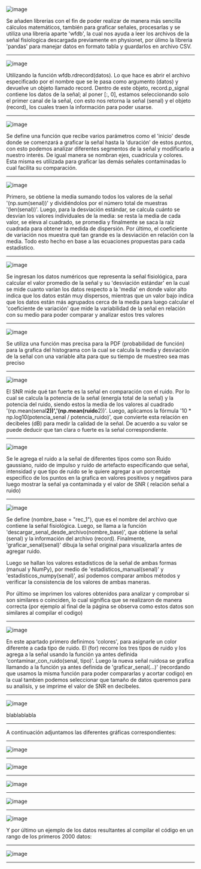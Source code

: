 
![image](https://github.com/user-attachments/assets/80df962c-52ca-496f-84d6-1f1db3b9e9f3)

Se añaden librerias con el fin de poder realizar de manera más sencilla cálculos matemáticos, también para graficar señales, procesarlas y se utiliza una libreria aparte 'wfdb', la cual nos ayuda a leer los archivos de la señal fisiologica descargada previamente en physionet, por úlimo la libreria 'pandas' para manejar datos en formato tabla y guardarlos en archivo CSV.
___________________________________________________________________________________________________________________________

![image](https://github.com/user-attachments/assets/3f1330c3-ec44-40e0-bd02-b84bbfb3351e)

Utilizando la función wfdb.rdrecord(datos). Lo que hace es abrir el archivo especificado por el nombre que se le pasa como argumento (datos) y devuelve un objeto llamado record. Dentro de este objeto, record.p_signal contiene los datos de la señal; al poner [:, 0], estamos seleccionando solo el primer canal de la señal, con esto nos retorna la señal (senal) y el objeto (record), los cuales traen la información para poder usarse.
___________________________________________________________________________________________________________________________

![image](https://github.com/user-attachments/assets/48347ca2-b573-47c0-b1fd-9dc1cf113237)

Se define una función que recibe varios parámetros como el 'inicio' desde donde se comenzará a graficar la señal hasta la 'duración' de estos puntos, con esto podemos analizar diferentes segmentos de la señal y modificarlo a nuestro interés. De igual manera se nombran ejes, cuadricula y colores. Esta misma es utilizada para graficar las demás señales contaminadas lo cual facilita su comparación.
___________________________________________________________________________________________________________________________

![image](https://github.com/user-attachments/assets/8d61e777-8ece-400e-9d36-c3e420274c4f)

Primero, se obtiene la media sumando todos los valores de la señal '(np.sum(senal))' y dividiéndolos por el número total de muestras '(len(senal))'. Luego, para la desviación estándar, se calcula cuánto se desvían los valores individuales de la media: se resta la media de cada valor, se eleva al cuadrado, se promedia y finalmente se saca la raíz cuadrada para obtener la medida de dispersión. Por último, el coeficiente de variación nos muestra qué tan grande es la desviación en relación con la media. Todo esto hecho en base a las ecuaciones propuestas para cada estadistico.
___________________________________________________________________________________________________________________________

![image](https://github.com/user-attachments/assets/e3aeca58-7603-401e-aa71-ebb33ecb4864)

Se ingresan los datos numéricos que representa la señal fisiológica, para calcular el valor promedio de la señal y su 'desviación estándar' en la cual se mide cuanto varían los datos respecto a la 'media' en donde valor alto indica que los datos están muy dispersos, mientras que un valor bajo indica que los datos están más agrupados cerca de la media para luego calcular el 'coeficiente de variación' que mide la variabilidad de la señal en relación con su medio para poder comparar y analizar estos tres valores
___________________________________________________________________________________________________________________________

![image](https://github.com/user-attachments/assets/94dded00-71dc-4035-b789-73eeb26d1b14)

Se utiliza una función mas precisa para la PDF (probabilidad de función)  para la grafica del histograma con la cual se calcula la media y desviación de la señal con una variable alta para que su tiempo de muestreo sea mas preciso   
___________________________________________________________________________________________________________________________

![image](https://github.com/user-attachments/assets/5a10f00b-6482-48e8-ba35-89eae386f996) 

El SNR mide qué tan fuerte es la señal en comparación con el ruido. Por lo cual se calcula la potencia de la señal (energía total de la señal) y la potencia del ruido, siendo estos la media de los valores al cuadrado '(np.mean(senal**2))','(np.mean(ruido**2))'. Luego, aplicamos la fórmula '10 * np.log10(potencia_senal / potencia_ruido)', que convierte esta relación en decibeles (dB) para medir la calidad de la señal. De acuerdo a su valor se puede deducir que tan clara o fuerte es la señal correspondiente.
___________________________________________________________________________________________________________________________

![image](https://github.com/user-attachments/assets/95a662cc-6067-4450-a5c2-bf1a6c8802ac)

Se le agrega el ruido a la señal de diferentes tipos como son Ruido gaussiano, ruido de impulso y ruido de artefacto especificando que señal, intensidad y que tipo de ruido se le quiere agregar a un porcentaje especifico de los puntos en la grafica en valores positivos y negativos para luego mostrar la señal ya contaminada y el valor de SNR ( relación señal a ruido)
___________________________________________________________________________________________________________________________

![image](https://github.com/user-attachments/assets/654df77f-6517-4641-bcc2-1501dbdc783d)

Se define (nombre_base = "rec_1"), que es el nombre del archivo que contiene la señal fisiológica. Luego, se llama a la función 'descargar_senal_desde_archivo(nombre_base)', que obtiene la señal (senal) y la información del archivo (record). Finalmente, 'graficar_senal(senal)' dibuja la señal original para visualizarla antes de agregar ruido.

Luego se hallan los valores estadisticos de la señal de ambas formas (manual y NumPy), por medio de 'estadisticos_manual(senal)' y 'estadisticos_numpy(senal)', así podemos comparar ambos métodos y verificar la consistencia de los valores de ambas maneras.

Por último se imprimen los valores obtenidos para analizar y comprobar si son similares o coinciden, lo cual significa que se realizaron de manera correcta (por ejemplo al final de la página se observa como estos datos son similares al compilar el codigo)
___________________________________________________________________________________________________________________________
![image](https://github.com/user-attachments/assets/fef9fa80-d53a-4580-b02c-089b3913f4b7)

En este apartado primero definimos 'colores', para asignarle un color diferente a cada tipo de ruido. El (for) recorre los tres tipos de ruido y los agrega a la señal usando la función ya antes definida 'contaminar_con_ruido(senal, tipo)'. Luego la nueva señal ruidosa se grafica llamando a la función ya antes definida de 'graficar_senal(...)' (recordando que usamos la misma función para poder compararlas y acortar codigo) en la cual tambien podemos seleccionar que tamaño de datos queremos para su analisís, y se imprime el valor de SNR en decibeles.
___________________________________________________________________________________________________________________________

![image](https://github.com/user-attachments/assets/812736fe-152b-43be-b89b-b4d6b22e0f61)

blablablabla
___________________________________________________________________________________________________________________________
A continuación adjuntamos las diferentes gráficas correspondientes:
___________________________________________________________________________________________________________________________
![image](https://github.com/user-attachments/assets/db7da50a-777f-4bba-8adf-99808f6f25ae)
___________________________________________________________________________________________________________________________
![image](https://github.com/user-attachments/assets/fd143544-41c7-4997-a5bc-2cc71cafb474)
___________________________________________________________________________________________________________________________
![image](https://github.com/user-attachments/assets/f4621f06-1587-4de0-b1eb-c4ee30340df7)
___________________________________________________________________________________________________________________________
![image](https://github.com/user-attachments/assets/dab18c8b-66c0-4b67-9a35-9175a8c24ea8)
___________________________________________________________________________________________________________________________
![image](https://github.com/user-attachments/assets/986c9b20-fd1a-46cf-b510-c37318d71ba8)


Y por último un ejemplo de los datos resultantes al compilar el código en un rango de los primeros 2000 datos:
___________________________________________________________________________________________________________________________

![image](https://github.com/user-attachments/assets/91812ccd-6b21-4d31-a345-3971b775f7e1)

_____________________________________________________________________________________________________________________________
